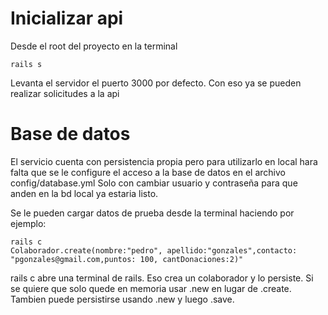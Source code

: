 # Inicializar api

Desde el root del proyecto en la terminal

```rails s```

Levanta el servidor el puerto 3000 por defecto.
Con eso ya se pueden realizar solicitudes a la api

# Base de datos
El servicio cuenta con persistencia propia pero para utilizarlo en local hara falta que se le configure el acceso a la base de datos en el archivo config/database.yml 
Solo con cambiar usuario y contraseña para que anden en la bd local ya estaria listo.

Se le pueden cargar datos de prueba desde la terminal haciendo por ejemplo:

```
rails c
Colaborador.create(nombre:"pedro", apellido:"gonzales",contacto: "pgonzales@gmail.com,puntos: 100, cantDonaciones:2)"
```
rails c abre una terminal de rails.
Eso crea un colaborador y lo persiste. 
Si se quiere que solo quede en memoria usar .new en lugar de .create. Tambien puede persistirse usando .new y luego .save.
